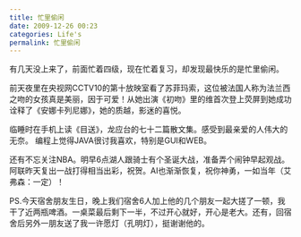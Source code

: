 ```yaml
---
title: 忙里偷闲
date: 2009-12-26 00:23
categories: Life's
permalink: 忙里偷闲
---
```


有几天没上来了，前面忙着四级，现在忙着复习，却发现最快乐的是忙里偷闲。

前天夜里在央视网CCTV10的第十放映室看了苏菲玛索，这位被法国人称为法兰西之吻的女孩真是美丽，因于可爱！从她出演《初吻》里的维首次登上荧屏到她成功诠释了《安娜卡列尼娜》，她的质越，影迷的喜悦。

临睡时在手机上读《目送》，龙应台的七十二篇散文集。感受到最亲爱的人伟大的无奈。
编程上觉得JAVA很讨我喜欢，特别是GUI和WEB。

还有不忘关注NBA。明早6点湖人跟骑士有个圣诞大战，准备弄个闹钟早起观战。阿联昨天复出一战打得相当出彩，祝贺。AI也渐渐恢复，祝你神勇，一如当年（艾弗森：一定）！

PS.今天宿舍朋友生日，晚上我们宿舍6人加上他的几个朋友一起大搓了一顿，我干了近两瓶啤酒。一桌菜最后剩下一半，不过开心就好，开心是老大。还有，回宿舍后另外一朋友送了我一许愿灯（孔明灯），挺谢谢他的。